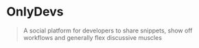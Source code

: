 # OnlyDevs

> A social platform for developers to share snippets, show off workflows and generally flex discussive muscles